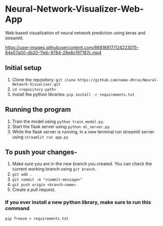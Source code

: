



# Neural-Network-Visualizer-Web-App
Web based visualization of neural network prediction using keras and streamlit. 

https://user-images.githubusercontent.com/86816817/124223015-84e57a00-db20-11eb-9784-28e8cf97187c.mp4
## Initial setup
1. Clone the repository: `git clone https://github.com/name-dhruv/Neural-Network-Visualiser.git`
2. `cd <repository-path>`
3. Install the python libraries: `pip install -r requirements.txt`

## Running the program
1. Train the model using `python train_model.py`.
2. Start the flask server using `python ml_server.py`.
3. While the flask server is running, in a new terminal run streamlit server using `streamlit run app.py`

## To push your changes-
1. Make sure you are in the new branch you created. You can check the current working branch using `git branch`.
2. `git add .`
3. `git commit -m "<commit-message>"`
4. `git push origin <branch-name>`
5. Create a pull request.

### If you ever install a new python library, make sure to run this command
`pip freeze > requirements.txt`
